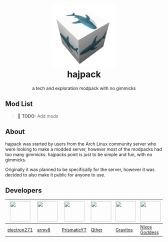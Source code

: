 <h1 align="center">
    <img src="assets/hajpacktransparent.png" alt="hajpack logo" width="200"><br>
	hajpack
</h3>
<div align="center">
    a tech and exploration modpack with no gimmicks
</div>

## Mod List
> 📝 **TODO:** Add mods

## About
hajpack was started by users from the Arch Linux community server who were looking to make a modded server, however most of the modpacks had too many gimmicks. hajpacks point is just to be simple and fun, with no gimmicks.


Originally it was planned to be specifically for the server, however it was decided to also make it public for anyone to use.

## Developers
| <img src="https://github.com/electron271.png" width="65" height="65"> | <img src="https://github.com/armv8-a.png" width="65" height="65"> | <img src="https://github.com/RPMYT.png" width="65" height="65"> | <img src="https://github.com/altqther.png" width="65" height="65"> | <img src="https://github.com/gaussandhisgun.png" width="65" height="65"> | <img src="https://github.com/nixos-goddess.png" width="65" height="65"> | <img src="https://github.com/walksanatora.png" width="65" height="65"> | <img src="https://github.com/exhq.png" width="65" height="65"> |
|-----------------------------------------------------------------------|-------------------------------------------------------------------|-------------------------------------------------------------------|----------------------------------------------------------------------|----------------------------------------------------------------------------|---------------------------------------------------------------------------|--------------------------------------------------------------------------|------------------------------------------------------------------|
| [electron271](https://github.com/electron271)                         | [armv8](https://github.com/armv8-a)                               | [PrismaticYT](https://github.com/RPMYT)                           | [Qther](https://github.com/altqther)                                 | [Gravitos](https://github.com/gaussandhisgun)                              | [Nixos Goddess](https://github.com/nixos-goddess)                         | [walksanator](https://github.com/walksanatora)                           | [exhq](https://github.com/exhq)                                  |
